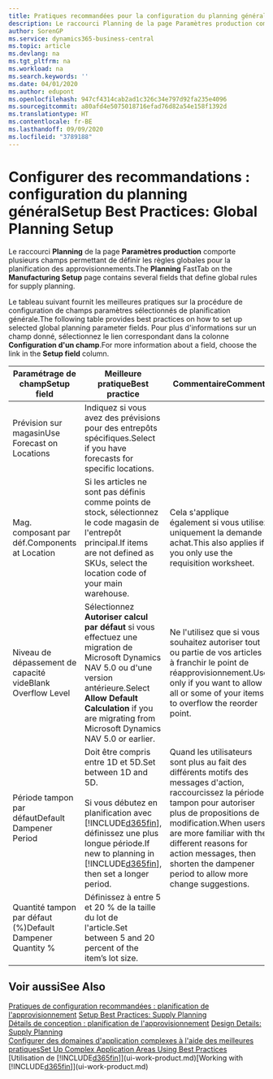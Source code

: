 ```yaml
---
title: Pratiques recommandées pour la configuration du planning général | Microsoft Docs
description: Le raccourci Planning de la page Paramètres production comporte plusieurs champs permettant de définir les règles globales pour la planification des approvisionnements.
author: SorenGP
ms.service: dynamics365-business-central
ms.topic: article
ms.devlang: na
ms.tgt_pltfrm: na
ms.workload: na
ms.search.keywords: ''
ms.date: 04/01/2020
ms.author: edupont
ms.openlocfilehash: 947cf4314cab2ad1c326c34e797d92fa235e4096
ms.sourcegitcommit: a80afd4e5075018716efad76d82a54e158f1392d
ms.translationtype: HT
ms.contentlocale: fr-BE
ms.lasthandoff: 09/09/2020
ms.locfileid: "3789188"
---
```

# <a name="setup-best-practices-global-planning-setup"></a><span data-ttu-id="32998-103">Configurer des recommandations : configuration du planning général</span><span class="sxs-lookup"><span data-stu-id="32998-103">Setup Best Practices: Global Planning Setup</span></span>
<span data-ttu-id="32998-104">Le raccourci **Planning** de la page **Paramètres production** comporte plusieurs champs permettant de définir les règles globales pour la planification des approvisionnements.</span><span class="sxs-lookup"><span data-stu-id="32998-104">The **Planning** FastTab on the **Manufacturing Setup** page contains several fields that define global rules for supply planning.</span></span>  

 <span data-ttu-id="32998-105">Le tableau suivant fournit les meilleures pratiques sur la procédure de configuration de champs paramètres sélectionnés de planification générale.</span><span class="sxs-lookup"><span data-stu-id="32998-105">The following table provides best practices on how to set up selected global planning parameter fields.</span></span> <span data-ttu-id="32998-106">Pour plus d'informations sur un champ donné, sélectionnez le lien correspondant dans la colonne **Configuration d'un champ**.</span><span class="sxs-lookup"><span data-stu-id="32998-106">For more information about a field, choose the link in the **Setup field** column.</span></span>  

|<span data-ttu-id="32998-107">Paramétrage de champ</span><span class="sxs-lookup"><span data-stu-id="32998-107">Setup field</span></span>|<span data-ttu-id="32998-108">Meilleure pratique</span><span class="sxs-lookup"><span data-stu-id="32998-108">Best practice</span></span>|<span data-ttu-id="32998-109">Commentaire</span><span class="sxs-lookup"><span data-stu-id="32998-109">Comment</span></span>|  
|-----------------|-------------------|-------------|  
|<span data-ttu-id="32998-110">Prévision sur magasin</span><span class="sxs-lookup"><span data-stu-id="32998-110">Use Forecast on Locations</span></span>|<span data-ttu-id="32998-111">Indiquez si vous avez des prévisions pour des entrepôts spécifiques.</span><span class="sxs-lookup"><span data-stu-id="32998-111">Select if you have forecasts for specific locations.</span></span>||  
|<span data-ttu-id="32998-112">Mag. composant par déf.</span><span class="sxs-lookup"><span data-stu-id="32998-112">Components at Location</span></span>|<span data-ttu-id="32998-113">Si les articles ne sont pas définis comme points de stock, sélectionnez le code magasin de l'entrepôt principal.</span><span class="sxs-lookup"><span data-stu-id="32998-113">If items are not defined as SKUs, select the location code of your main warehouse.</span></span>|<span data-ttu-id="32998-114">Cela s'applique également si vous utilisez uniquement la demande achat.</span><span class="sxs-lookup"><span data-stu-id="32998-114">This also applies if you only use the requisition worksheet.</span></span>|  
|<span data-ttu-id="32998-115">Niveau de dépassement de capacité vide</span><span class="sxs-lookup"><span data-stu-id="32998-115">Blank Overflow Level</span></span>|<span data-ttu-id="32998-116">Sélectionnez **Autoriser calcul par défaut** si vous effectuez une migration de Microsoft Dynamics NAV 5.0 ou d'une version antérieure.</span><span class="sxs-lookup"><span data-stu-id="32998-116">Select **Allow Default Calculation** if you are migrating from Microsoft Dynamics NAV 5.0 or earlier.</span></span>|<span data-ttu-id="32998-117">Ne l'utilisez que si vous souhaitez autoriser tout ou partie de vos articles à franchir le point de réapprovisionnement.</span><span class="sxs-lookup"><span data-stu-id="32998-117">Use only if you want to allow all or some of your items to overflow the reorder point.</span></span>|  
|<span data-ttu-id="32998-118">Période tampon par défaut</span><span class="sxs-lookup"><span data-stu-id="32998-118">Default Dampener Period</span></span>|<span data-ttu-id="32998-119">Doit être compris entre 1D et 5D.</span><span class="sxs-lookup"><span data-stu-id="32998-119">Set between 1D and 5D.</span></span><br /><br /> <span data-ttu-id="32998-120">Si vous débutez en planification avec [!INCLUDE[d365fin](includes/d365fin_md.md)], définissez une plus longue période.</span><span class="sxs-lookup"><span data-stu-id="32998-120">If new to planning in [!INCLUDE[d365fin](includes/d365fin_md.md)], then set a longer period.</span></span>|<span data-ttu-id="32998-121">Quand les utilisateurs sont plus au fait des différents motifs des messages d'action, raccourcissez la période tampon pour autoriser plus de propositions de modification.</span><span class="sxs-lookup"><span data-stu-id="32998-121">When users are more familiar with the different reasons for action messages, then shorten the dampener period to allow more change suggestions.</span></span>|  
|<span data-ttu-id="32998-122">Quantité tampon par défaut (%)</span><span class="sxs-lookup"><span data-stu-id="32998-122">Default Dampener Quantity %</span></span>|<span data-ttu-id="32998-123">Définissez à entre 5 et 20 % de la taille du lot de l'article.</span><span class="sxs-lookup"><span data-stu-id="32998-123">Set between 5 and 20 percent of the item’s lot size.</span></span>||  

## <a name="see-also"></a><span data-ttu-id="32998-124">Voir aussi</span><span class="sxs-lookup"><span data-stu-id="32998-124">See Also</span></span>  
 <span data-ttu-id="32998-125">[Pratiques de configuration recommandées : planification de l'approvisionnement](setup-best-practices-supply-planning.md) </span><span class="sxs-lookup"><span data-stu-id="32998-125">[Setup Best Practices: Supply Planning](setup-best-practices-supply-planning.md) </span></span>  
 <span data-ttu-id="32998-126">[Détails de conception : planification de l'approvisionnement](design-details-supply-planning.md) </span><span class="sxs-lookup"><span data-stu-id="32998-126">[Design Details: Supply Planning](design-details-supply-planning.md) </span></span>  
 [<span data-ttu-id="32998-127">Configurer des domaines d'application complexes à l'aide des meilleures pratiques</span><span class="sxs-lookup"><span data-stu-id="32998-127">Set Up Complex Application Areas Using Best Practices</span></span>](set-up-complex-application-areas-using-best-practices.md)  
 <span data-ttu-id="32998-128">[Utilisation de [!INCLUDE[d365fin](includes/d365fin_md.md)]](ui-work-product.md)</span><span class="sxs-lookup"><span data-stu-id="32998-128">[Working with [!INCLUDE[d365fin](includes/d365fin_md.md)]](ui-work-product.md)</span></span>
